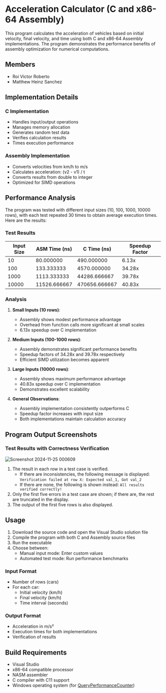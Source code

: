 # Acceleration Calculator (C and x86-64 Assembly)

This program calculates the acceleration of vehicles based on initial velocity, final velocity, and time using both C and x86-64 Assembly implementations. The program demonstrates the performance benefits of assembly optimization for numerical computations.

## Members
- Roi Victor Roberto
- Matthew Heinz Sanchez

## Implementation Details

### C Implementation
- Handles input/output operations
- Manages memory allocation
- Generates random test data
- Verifies calculation results
- Times execution performance

### Assembly Implementation
- Converts velocities from km/h to m/s
- Calculates acceleration: (v2 - v1) / t
- Converts results from double to integer
- Optimized for SIMD operations

## Performance Analysis

The program was tested with different input sizes (10, 100, 1000, 10000 rows), with each test repeated 30 times to obtain average execution times. Here are the results:

### Test Results

| Input Size | ASM Time (ns) | C Time (ns) | Speedup Factor |
|------------|---------------|-------------|----------------|
| 10         | 80.000000     | 490.000000  | 6.13x         |
| 100        | 133.333333    | 4570.000000 | 34.28x        |
| 1000       | 1113.333333   | 44286.666667| 39.78x        |
| 10000      | 11526.666667  | 470656.666667| 40.83x       |

### Analysis
1. **Small Inputs (10 rows)**:
   - Assembly shows modest performance advantage
   - Overhead from function calls more significant at small scales
   - 6.13x speedup over C implementation

2. **Medium Inputs (100-1000 rows)**:
   - Assembly demonstrates significant performance benefits
   - Speedup factors of 34.28x and 39.78x respectively
   - Efficient SIMD utilization becomes apparent

3. **Large Inputs (10000 rows)**:
   - Assembly shows maximum performance advantage
   - 40.83x speedup over C implementation
   - Demonstrates excellent scalability

4. **General Observations**:
   - Assembly implementation consistently outperforms C
   - Speedup factor increases with input size
   - Both implementations maintain calculation accuracy

## Program Output Screenshots

### Test Results with Correctness Verification

![Screenshot 2024-11-25 000609](https://github.com/user-attachments/assets/be55e315-10ab-4828-8965-05e60d89f811)

1. The result in each row in a test case is verified.
   - If there are inconsistencies, the following message is displayed: ```Verification failed at row X: Expected val_1, Got val_2```
   - If there are none, the following is shown instead: ```All results verified correctly!```
2. Only the first five errors in a test case are shown; if there are, the rest are truncated in the display.
3. The output of the first five rows is also displayed.

## Usage

1. Download the source code and open the Visual Studio solution file
2. Compile the program with both C and Assembly source files
3. Run the executable
4. Choose between:
   - Manual input mode: Enter custom values
   - Automated test mode: Run performance benchmarks

### Input Format
- Number of rows (cars)
- For each car:
  - Initial velocity (km/h)
  - Final velocity (km/h)
  - Time interval (seconds)

### Output Format
- Acceleration in m/s²
- Execution times for both implementations
- Verification of results

## Build Requirements

- Visual Studio
- x86-64 compatible processor
- NASM assembler
- C compiler with C11 support
- Windows operating system (for [QueryPerformanceCounter](https://learn.microsoft.com/en-us/windows/win32/api/profileapi/nf-profileapi-queryperformancecounter))
